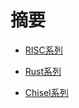 # 摘要

* [RISC系列](1_RISC-V/README.md)


* [Rust系列](3_RUST/README.md)


* [Chisel系列](4_Chisel/README.md)

    
